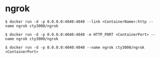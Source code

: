 # ngrok

    $ docker run -d -p 0.0.0.0:4040:4040 --link <ContainerName>:http --name ngrok cty3000/ngrok

    $ docker run -d -p 0.0.0.0:4040:4040 -e HTTP_PORT <ContainerPort> --name ngrok cty3000/ngrok

    $ docker run -d -p 0.0.0.0:4040:4040 --name ngrok cty3000/ngrok <ContainerPort>
